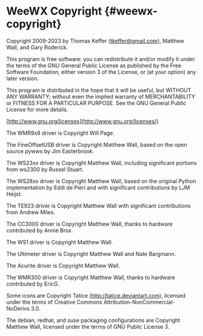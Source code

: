 # WeeWX Copyright {#weewx-copyright}

Copyright 2009-2023 by Thomas Keffer (tkeffer@gmail.com), Matthew Wall,
and Gary Roderick.

This program is free software: you can redistribute it and/or modify it
under the terms of the GNU General Public License as published by the
Free Software Foundation, either version 3 of the License, or (at your
option) any later version.

This program is distributed in the hope that it will be useful, but
WITHOUT ANY WARRANTY; without even the implied warranty of
MERCHANTABILITY or FITNESS FOR A PARTICULAR PURPOSE. See the GNU General
Public License for more details.

[http://www.gnu.org/licenses](http://www.gnu.org/licenses/)

The WMR9x8 driver is Copyright Will Page.

The FineOffsetUSB driver is Copyright Matthew Wall, based on the open
source pywws by Jim Easterbrook.

The WS23xx driver is Copyright Matthew Wall, including significant
portions from ws2300 by Russel Stuart.

The WS28xx driver is Copyright Matthew Wall, based on the original
Python implementation by Eddi de Pieri and with significant
contributions by LJM Heijst.

The TE923 driver is Copyright Matthew Wall with significant
contributions from Andrew Miles.

The CC3000 driver is Copyright Matthew Wall, thanks to hardware
contributed by Annie Brox.

The WS1 driver is Copyright Matthew Wall.

The Ultimeter driver is Copyright Matthew Wall and Nate Bargmann.

The Acurite driver is Copyright Matthew Wall.

The WMR300 driver is Copyright Matthew Wall, thanks to hardware
contributed by EricG.

Some icons are Copyright Tatice (http://tatice.deviantart.com), licensed
under the terms of Creative Commons Attribution-NonCommercial-NoDerivs
3.0.

The debian, redhat, and suse packaging configurations are Copyright
Matthew Wall, licensed under the terms of GNU Public License 3.
